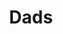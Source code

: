 ---
layout: comic
title: Dads
alt: Dads&#058; why are they like this?  No one knows.
image: dads.jpg
comment: [{'date': '21st July 2019, 3:15 PM', 'username': 'bria', 'comment': 'I visited my dad earlier this summer, and I can report that he&#039;s just as dad-like as ever.'}]
---